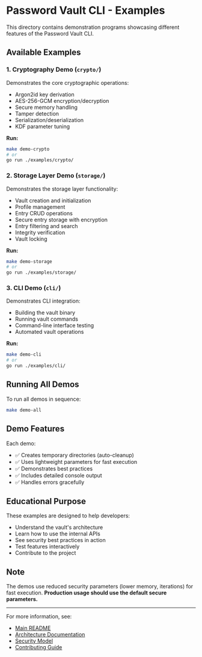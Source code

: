 # Password Vault CLI - Examples

This directory contains demonstration programs showcasing different features of the Password Vault CLI.

## Available Examples

### 1. Cryptography Demo (`crypto/`)
Demonstrates the core cryptographic operations:
- Argon2id key derivation
- AES-256-GCM encryption/decryption
- Secure memory handling
- Tamper detection
- Serialization/deserialization
- KDF parameter tuning

**Run:**
```bash
make demo-crypto
# or
go run ./examples/crypto/
```

### 2. Storage Layer Demo (`storage/`)
Demonstrates the storage layer functionality:
- Vault creation and initialization
- Profile management
- Entry CRUD operations
- Secure entry storage with encryption
- Entry filtering and search
- Integrity verification
- Vault locking

**Run:**
```bash
make demo-storage
# or
go run ./examples/storage/
```

### 3. CLI Demo (`cli/`)
Demonstrates CLI integration:
- Building the vault binary
- Running vault commands
- Command-line interface testing
- Automated vault operations

**Run:**
```bash
make demo-cli
# or
go run ./examples/cli/
```

## Running All Demos

To run all demos in sequence:
```bash
make demo-all
```

## Demo Features

Each demo:
- ✅ Creates temporary directories (auto-cleanup)
- ✅ Uses lightweight parameters for fast execution
- ✅ Demonstrates best practices
- ✅ Includes detailed console output
- ✅ Handles errors gracefully

## Educational Purpose

These examples are designed to help developers:
- Understand the vault's architecture
- Learn how to use the internal APIs
- See security best practices in action
- Test features interactively
- Contribute to the project

## Note

The demos use reduced security parameters (lower memory, iterations) for fast execution. **Production usage should use the default secure parameters.**

---

For more information, see:
- [Main README](../README.md)
- [Architecture Documentation](../docs/ARCHITECTURE.md)
- [Security Model](../SECURITY.md)
- [Contributing Guide](../CONTRIBUTING.md)
